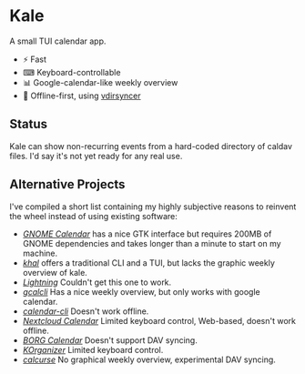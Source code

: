# Kale

A small TUI calendar app.

- ⚡ Fast
- ⌨ Keyboard-controllable
- 📊 Google-calendar-like weekly overview
- 🔌 Offline-first, using [vdirsyncer](https://github.com/pimutils/vdirsyncer) 

## Status

Kale can show non-recurring events from a hard-coded directory of caldav files. I'd say it's not yet ready for any real use.

## Alternative Projects

I've compiled a short list containing my highly subjective reasons to reinvent the wheel instead of using existing software:

- [*GNOME Calendar*](https://gitlab.gnome.org/GNOME/gnome-calendar) has a nice GTK interface but requires 200MB of GNOME dependencies and takes longer than a minute to start on my machine.
- [*khal*](https://github.com/pimutils/khal) offers a traditional CLI and a TUI, but lacks the graphic weekly overview of kale.
- [*Lightning*](https://www.thunderbird.net/en-US/calendar/) Couldn't get this one to work.
- [*gcalcli*](https://github.com/insanum/gcalcli) Has a nice weekly overview, but only works with google calendar.
- [*calendar-cli*](https://github.com/tobixen/calendar-cli) Doesn't work offline.
- [*Nextcloud Calendar*](https://github.com/nextcloud/calendar) Limited keyboard control, Web-based, doesn't work offline.
- [*BORG Calendar*](https://github.com/mikeberger/borg_calendar) Doesn't support DAV syncing.
- [*KOrganizer*](https://invent.kde.org/pim/korganizer) Limited keyboard control.
- [*calcurse*](https://github.com/lfos/calcurse) No graphical weekly overview, experimental DAV syncing.
